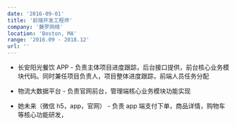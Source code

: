 ```yaml
---
date: '2016-09-01'
title: '前端开发工程师'
company: '藤罗网络'
location: 'Boston, MA'
range: '2016.09 - 2018.12'
url: ''
---
```


- 长安阳光餐饮 APP - 负责主体项目进度跟踪，后台接口提供，前台核心业务模块代码。同时兼任项目负责人，项目整体进度跟踪，前端人员任务分配

- 物流大数据平台 - 负责官网前台，管理端核心业务模块功能实现

- 她未来（微信 h5，app，官网） - 负责 app 端支付下单，商品详情，购物车等核心功能研发，
